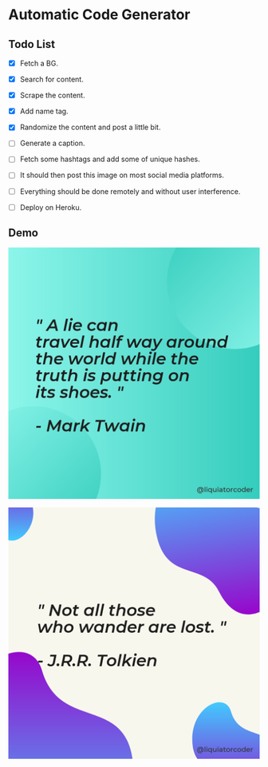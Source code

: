 # Automatic Code Generator

## Todo List

- [x] Fetch a BG.

- [x] Search for content.

- [x] Scrape the content.

- [x] Add name tag.

- [x] Randomize the content and post a little bit.

- [ ] Generate a caption.

- [ ] Fetch some hashtags and add some of unique hashes.

- [ ] It should then post this image on most social media platforms.

- [ ] Everything should be done remotely and without user interference.

- [ ] Deploy on Heroku.

## Demo

![Demo Post](/post.png)

![Demo Post 2](/post2.png)